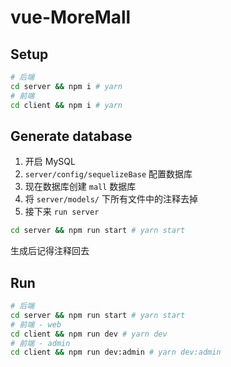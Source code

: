 # vue-MoreMall

## Setup

```bash
# 后端
cd server && npm i # yarn
# 前端
cd client && npm i # yarn
```

## Generate database

1. 开启 MySQL
2. `server/config/sequelizeBase` 配置数据库
3. 现在数据库创建 `mall` 数据库
4. 将 `server/models/` 下所有文件中的注释去掉
5. 接下来 `run server`

```bash
cd server && npm run start # yarn start
```

生成后记得注释回去

## Run

```bash
# 后端
cd server && npm run start # yarn start
# 前端 - web
cd client && npm run dev # yarn dev
# 前端 - admin
cd client && npm run dev:admin # yarn dev:admin
```
